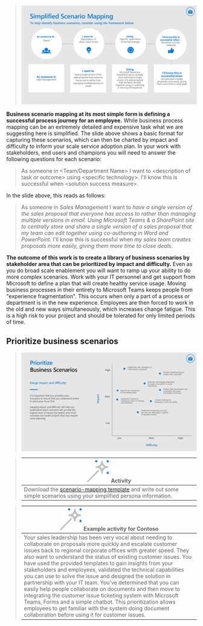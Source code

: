 >![Simplified scenario mapping](../media/business-mapping.png)

**Business scenario mapping at its most simple form is defining a successful process journey for an employee.** While business process mapping can be an extremely detailed and expensive task what we are suggesting here is simplified. The slide above shows a basic format for capturing these scenarios, which can then be charted by impact and difficulty to inform your scale service adoption plan. In your work with stakeholders, end users and champions you will need to answer the following questions for each scenario:

> As someone in \<Team\/Department Name\> I want to \<description of task or outcome\> using \<specific technology\>. I'll know this is successful when \<solution success measure\>.

In the slide above, this reads as follows:

> As someone in *Sales Management* I want to *have a single version of the sales proposal that everyone has access to rather than managing multiple versions in email. Using Microsoft Teams & a SharePoint site to centrally store and share a single version of a sales proposal that my team can edit together using co-authoring in Word and PowerPoint.* I'll know this is successful when *my sales team creates proposals more easily, giving them more time to close deals*.

**The outcome of this work is to create a library of business scenarios by stakeholder area that can be prioritized by impact and difficulty.** Even as you do broad scale enablement you will want to ramp up your ability to do more complex scenarios. Work with your IT personnel and get support from Microsoft to define a plan that will create healthy service usage. Moving business processes in their entirety to Microsoft Teams keeps people from "experience fragmentation". This occurs when only a part of a process or department is in the new experience. Employees are then forced to work in the old and new ways simultaneously, which increases change fatigue. This is a high risk to your project and should be tolerated for only limited periods of time.

## Prioritize business scenarios

>![Prioritize business scenarios](../media/prioritize-scenarios.png)

> |![Activity logo](../media/activity.png) Activity|
> |-|  
> |Download the [scenario-mapping template](/microsoftteams/teams-adoption-define-usage-scenarios) and write out some simple scenarios using your simplified persona information.|

> |![Activity logo](../media/activity.png) Example activity for Contoso|  
> |-|
> |Your sales leadership has been very vocal about needing to collaborate on proposals more quickly and escalate customer issues back to regional corporate offices with greater speed. They also want to understand the status of existing customer issues. You have used the provided templates to gain insights from your stakeholders and employees, validated the technical capabilities you can use to solve the issue and designed the solution in partnership with your IT team. You've determined that you can easily help people collaborate on documents and then move to integrating the customer issue ticketing system with Microsoft Teams, Forms and a simple chatbot. This prioritization allows employees to get familiar with the system doing document collaboration before using it for customer issues.|
